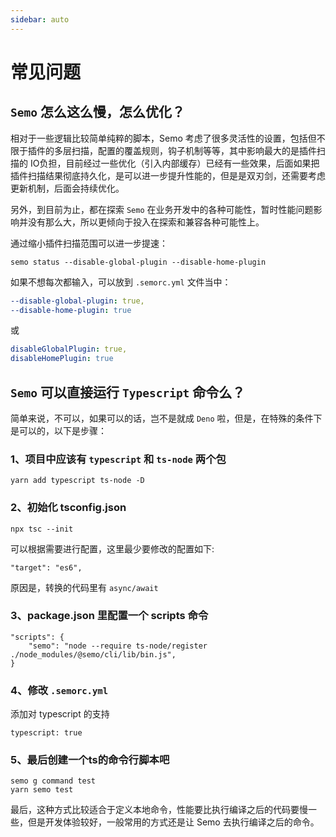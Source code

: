 ```yaml
---
sidebar: auto
---
```

# 常见问题

## `Semo` 怎么这么慢，怎么优化？

相对于一些逻辑比较简单纯粹的脚本，Semo 考虑了很多灵活性的设置，包括但不限于插件的多层扫描，配置的覆盖规则，钩子机制等等，其中影响最大的是插件扫描的 IO负担，目前经过一些优化（引入内部缓存）已经有一些效果，后面如果把插件扫描结果彻底持久化，是可以进一步提升性能的，但是是双刃剑，还需要考虑更新机制，后面会持续优化。

另外，到目前为止，都在探索 `Semo` 在业务开发中的各种可能性，暂时性能问题影响并没有那么大，所以更倾向于投入在探索和兼容各种可能性上。

通过缩小插件扫描范围可以进一步提速：

```
semo status --disable-global-plugin --disable-home-plugin
```

如果不想每次都输入，可以放到 `.semorc.yml` 文件当中：

```yml
--disable-global-plugin: true,
--disable-home-plugin: true
```

或

```yml
disableGlobalPlugin: true,
disableHomePlugin: true
```

## `Semo` 可以直接运行 `Typescript` 命令么？

简单来说，不可以，如果可以的话，岂不是就成 `Deno` 啦，但是，在特殊的条件下是可以的，以下是步骤：


### 1、项目中应该有 `typescript` 和 `ts-node` 两个包

```
yarn add typescript ts-node -D
```

### 2、初始化 tsconfig.json

```
npx tsc --init
```

可以根据需要进行配置，这里最少要修改的配置如下:

```
"target": "es6",
```

原因是，转换的代码里有 `async/await`

### 3、package.json 里配置一个 scripts 命令

```
"scripts": {
    "semo": "node --require ts-node/register ./node_modules/@semo/cli/lib/bin.js",
}
```

### 4、修改 `.semorc.yml`

添加对 typescript 的支持

```
typescript: true
```

### 5、最后创建一个ts的命令行脚本吧

```
semo g command test
yarn semo test
```

最后，这种方式比较适合于定义本地命令，性能要比执行编译之后的代码要慢一些，但是开发体验较好，一般常用的方式还是让 Semo 去执行编译之后的命令。

